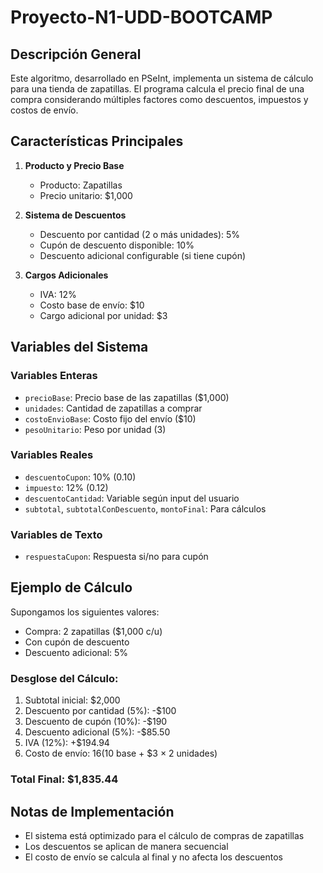 # Proyecto-N1-UDD-BOOTCAMP

## Descripción General
Este algoritmo, desarrollado en PSeInt, implementa un sistema de cálculo para una tienda de zapatillas. El programa calcula el precio final de una compra considerando múltiples factores como descuentos, impuestos y costos de envío.

## Características Principales
1. **Producto y Precio Base**
   * Producto: Zapatillas
   * Precio unitario: $1,000

2. **Sistema de Descuentos**
   * Descuento por cantidad (2 o más unidades): 5%
   * Cupón de descuento disponible: 10%
   * Descuento adicional configurable (si tiene cupón)

3. **Cargos Adicionales**
   * IVA: 12%
   * Costo base de envío: $10
   * Cargo adicional por unidad: $3

## Variables del Sistema

### Variables Enteras
* `precioBase`: Precio base de las zapatillas ($1,000)
* `unidades`: Cantidad de zapatillas a comprar
* `costoEnvioBase`: Costo fijo del envío ($10)
* `pesoUnitario`: Peso por unidad (3)

### Variables Reales
* `descuentoCupon`: 10% (0.10)
* `impuesto`: 12% (0.12)
* `descuentoCantidad`: Variable según input del usuario
* `subtotal`, `subtotalConDescuento`, `montoFinal`: Para cálculos

### Variables de Texto
* `respuestaCupon`: Respuesta si/no para cupón

## Ejemplo de Cálculo

Supongamos los siguientes valores:
* Compra: 2 zapatillas ($1,000 c/u)
* Con cupón de descuento
* Descuento adicional: 5%

### Desglose del Cálculo:
1. Subtotal inicial: $2,000
2. Descuento por cantidad (5%): -$100
3. Descuento de cupón (10%): -$190
4. Descuento adicional (5%): -$85.50
5. IVA (12%): +$194.94
6. Costo de envío: $16 ($10 base + $3 × 2 unidades)

### Total Final: $1,835.44

## Notas de Implementación
* El sistema está optimizado para el cálculo de compras de zapatillas
* Los descuentos se aplican de manera secuencial
* El costo de envío se calcula al final y no afecta los descuentos
